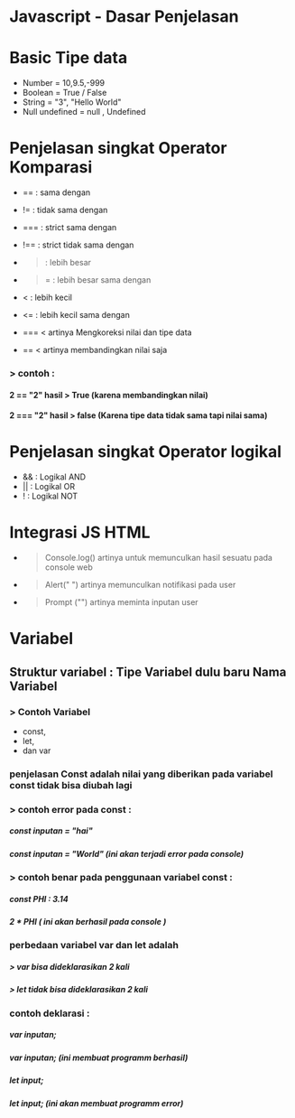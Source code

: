 # Javascript - Dasar Penjelasan
# Basic Tipe data

  * Number = 10,9.5,-999
  * Boolean = True / False
  * String = "3", "Hello World"
  * Null undefined = null , Undefined

# Penjelasan singkat Operator Komparasi

* == : sama dengan
* != : tidak sama dengan
* === : strict sama dengan
* !== : strict tidak sama dengan
* > : lebih besar
* >= : lebih besar sama dengan
* < : lebih kecil
* <= : lebih kecil sama dengan
 
 * === < artinya Mengkoreksi nilai dan tipe data
 * == < artinya membandingkan nilai saja
### > contoh : 
 #### 2 == "2" hasil > True (karena membandingkan nilai)
 #### 2 === "2" hasil > false (Karena tipe data tidak sama tapi nilai sama)

# Penjelasan singkat Operator logikal

* && : Logikal AND 
* || : Logikal OR
* ! : Logikal NOT

# Integrasi JS HTML

* > Console.log() artinya untuk memunculkan hasil sesuatu pada console web
* > Alert(" ")  artinya memunculkan notifikasi pada user
* > Prompt ("") artinya meminta inputan user 
 

# Variabel
 ## Struktur variabel : Tipe Variabel dulu baru Nama Variabel
### > Contoh Variabel
 * const, 
 * let, 
 * dan var

 ### penjelasan Const adalah nilai yang diberikan pada variabel const tidak bisa diubah lagi 

### > contoh error pada const :
 ##### const inputan = "hai"
 ##### const inputan = "World" (ini akan terjadi error pada console)

### > contoh benar pada penggunaan variabel const : 
 ##### const PHI : 3.14
 ##### 2 * PHI ( ini akan berhasil pada console )


 ### perbedaan variabel var dan let adalah

##### > var bisa dideklarasikan 2 kali
##### > let tidak bisa dideklarasikan 2 kali 

 ### contoh deklarasi :
  ##### var inputan;
  ##### var inputan; (ini membuat programm berhasil)

 ##### let input;
 ##### let input; (ini akan membuat programm error)  
